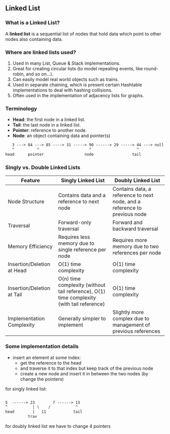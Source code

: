 ## Linked List

### What is a Linked List?

A **linked list** is a sequential list of nodes that hold data which point to other nodes also containing data.

### Where are linked lists used?

1. Used in many List, Queue & Stack implementations.
2. Great for creating circular lists (to model repeating events, like round-robin, and so on...).
3. Can easily model real world objects such as trains.
4. Used in separate chaining, which is present certain Hashtable implementations to deal with hashing collisions.
5. Often used in the implementation of adjacency lists for graphs.

### Terminology

- **Head**: the first node in a linked list.
- **Tail**: the last node in a linked list.
- **Pointer**: reference to another node.
- **Node**: an object containing data and pointer(s)

```txt
   3 ---> 84 ---> 85 ----> 31 -----> 90 ------> 29 -----> 44 ---> null
   ^          ^                      ^                    ^
head      pointer                  node                 tail
```

### Singly vs. Double Linked Lists

| Feature                    | Singly Linked List                                                                        | Doubly Linked List                                                        |
| -------------------------- | ----------------------------------------------------------------------------------------- | ------------------------------------------------------------------------- |
| Node Structure             | Contains data and a reference to next node                                                | Contains data, a reference to next node, and a reference to previous node |
| Traversal                  | Forward-only traversal                                                                    | Forward and backward traversal                                            |
| Memory Efficiency          | Requires less memory due to single reference per node                                     | Requires more memory due to two references per node                       |
| Insertion/Deletion at Head | O(1) time complexity                                                                      | O(1) time complexity                                                      |
| Insertion/Deletion at Tail | O(n) time complexity (without tail reference), O(1) time complexity (with tail reference) | O(1) time complexity                                                      |
| Implementation Complexity  | Generally simpler to implement                                                            | Slightly more complex due to management of previous references            |

### Some implementation details

- insert an element at some index:
  - get the reference to the head
  - and traverse it to that index but keep track of the previous node
  - create a new node and insert it in between the two nodes (by change the pointers)

for singly linked list:

```txt

5  ------> 23        7 ------> 13
^           | \    /           ^
head        |   11            tail
          trav

```

for doubly linked list we have to change 4 pointers

